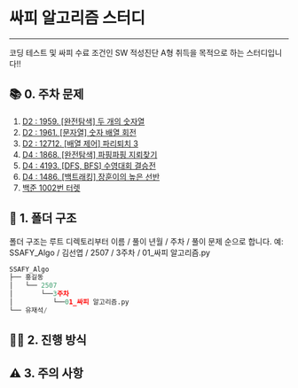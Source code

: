 # 싸피 알고리즘 스터디
<hr />
코딩 테스트 및 싸피 수료 조건인 SW 적성진단 A형 취득을 목적으로 하는 스터디입니다!!

## **📚 0. 주차 문제**
01. [D2 : 1959. [완전탐색] 두 개의 숫자열](https://swexpertacademy.com/main/code/problem/problemDetail.do?problemLevel=2&contestProbId=AV5P_8DKAG0DFAUq)  
02. [D2 : 1961. [문자열] 숫자 배열 회전](https://swexpertacademy.com/main/code/problem/problemDetail.do?problemLevel=2&contestProbId=AV5PrmyKAGQCFAXc)  
03. [D2 : 12712. [배열 제어] 파리퇴치 3](https://swexpertacademy.com/main/code/problem/problemDetail.do?problemLevel=2&contestProbId=AXzjvCCqP1YDFASs)  
04. [D4 : 1868. [완전탐색] 파핑파핑 지뢰찾기](https://swexpertacademy.com/main/code/problem/problemDetail.do?contestProbId=AV5LrsUaDxcDFAXc)  
05. [D4 : 4193. [DFS, BFS] 수영대회 결승전](https://swexpertacademy.com/main/code/problem/problemDetail.do?contestProbId=AWKaG6cK2AdFABQw)  
06. [D4 : 1486. [백트래킹] 장훈이의 높은 선반](https://swexpertacademy.com/main/code/problem/problemDetail.do?contestProbId=AV4yqYGaAA8CFAUq)  
07. [백준 1002번 터렛](https://www.acmicpc.net/problem/1002)

## **📂 1. 폴더 구조**
폴더 구조는 루트 디렉토리부터 이름 / 풀이 년월 / 주차 / 풀이 문제 순으로 합니다.
예: SSAFY_Algo / 김선엽 / 2507 / 3주차 / 01_싸피 알고리즘.py

```python
SSAFY_Algo
├── 홍길동
│   └── 2507
│       └──3주차
│          └──01_싸피 알고리즘.py
└── 유재석/
```

## **👨‍💻 2. 진행 방식**
## **⚠️ 3. 주의 사항**
